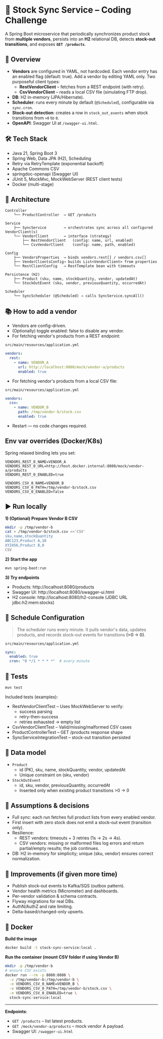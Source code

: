 # 📄 Stock Sync Service – Coding Challenge

A Spring Boot microservice that periodically synchronizes product stock from **multiple vendors**, persists into an **H2** relational DB, detects **stock-out transitions**, and exposes **`GET /products`**.

## 🧠 Overview
- **Vendors** are configured in YAML, not hardcoded. Each vendor entry has an enabled flag (default: true). Add a vendor by editing YAML only. Two purposeful client types:
  - **RestVendorClient** – fetches from a REST endpoint (with retry).
  - **CsvVendorClient** – reads a local CSV file (simulating FTP drop).
- **DB**: H2 in-memory (JPA/Hibernate).
- **Scheduler**: runs every minute by default (`@Scheduled`), configurable via `sync.cron`.
- **Stock-out detection**: creates a row in `stock_out_events` when stock transitions from `>0` to `0`.
- **OpenAPI**: Swagger UI at `/swagger-ui.html`.

## 🛠 Tech Stack
- Java 21, Spring Boot 3
- Spring Web, Data JPA (H2), Scheduling
- Retry via RetryTemplate (exponential backoff)
- Apache Commons CSV
- springdoc-openapi (Swagger UI)
- JUnit 5, MockMvc, MockWebServer (REST client tests)
- Docker (multi-stage)

## 🧩 Architecture
    Controller
        └── ProductController  → GET /products

    Service
        ├── SyncService        → orchestrates sync across all configured VendorClient(s)
        └── VendorClient       → interface (strategy)
            ├── RestVendorClient   (config: name, url, enabled)
            └── CsvVendorClient    (config: name, path, enabled)

    Config
        ├── VendorsProperties  → binds vendors.rest[] / vendors.csv[]
        ├── VendorClientsConfig→ builds List<VendorClient> from properties
        └── RestClientConfig   → RestTemplate bean with timeouts

    Persistence (H2)
        ├── Product (sku, name, stockQuantity, vendor, updatedAt)
        └── StockOutEvent (sku, vendor, previousQuantity, occurredAt)

    Scheduler
        └── SyncScheduler (@Scheduled) → calls SyncService.syncAll()

## 📚 How to add a vendor
- Vendors are config-driven. 
- (Optionally) toggle enabled: false to disable any vendor.
- For fetching vendor's products from a REST endpoint:

`src/main/resources/application.yml`
```yaml
vendors:
  rest:
    - name: VENDOR_A
      url: http://localhost:8080/mock/vendor-a/products
      enabled: true
```
- For fetching vendor's products from a local CSV file:

`src/main/resources/application.yml`
```yaml
vendors:
  csv:
    - name: VENDOR_B
      path: /tmp/vendor-b/stock.csv
      enabled: true
```
- Restart — no code changes required.

## Env var overrides (Docker/K8s)

Spring relaxed binding lets you set:
```
VENDORS_REST_0_NAME=VENDOR_A
VENDORS_REST_0_URL=http://host.docker.internal:8080/mock/vendor-a/products
VENDORS_REST_0_ENABLED=true

VENDORS_CSV_0_NAME=VENDOR_B
VENDORS_CSV_0_PATH=/tmp/vendor-b/stock.csv
VENDORS_CSV_0_ENABLED=false
```

## ▶️ Run locally
**1) (Optional) Prepare Vendor B CSV**
```bash
mkdir -p /tmp/vendor-b
cat > /tmp/vendor-b/stock.csv <<'CSV'
sku,name,stockQuantity
ABC123,Product A,10
XYZ456,Product B,0
CSV
```

**2) Start the app**
```bash
mvn spring-boot:run
```

**3) Try endpoints**
- Products: http://localhost:8080/products
- Swagger UI: http://localhost:8080/swagger-ui.html
- H2 console: http://localhost:8080/h2-console (JDBC URL jdbc:h2:mem:stocks)


## 🔧 Schedule Configuration
> The scheduler runs every minute. It pulls vendor's data, updates products, and records stock-out events for transitions **(>0 → 0)**.

`src/main/resources/application.yml`
```yaml
sync:
  enabled: true
  cron: "0 */1 * * * *"  # every minute
```


## 🧪 Tests
```bash
mvn test
```
Included tests (examples):
- RestVendorClientTest – Uses MockWebServer to verify:
  - success parsing
  - retry-then-success
  - retries exhausted → empty list
- CsvVendorClientTest – Valid/missing/malformed CSV cases
- ProductControllerTest – GET /products response shape
- SyncServiceIntegrationTest – stock-out transition persisted

## 🧾 Data model

- ```Product```
  - id (PK), sku, name, stockQuantity, vendor, updatedAt
  - Unique constraint on (sku, vendor)
- ```StockOutEvent```
  - id, sku, vendor, previousQuantity, occurredAt
  - Inserted only when existing product transitions >0 → 0

## 🧱 Assumptions & decisions
- Full sync: each run fetches full product lists from every enabled vendor.
- First insert with zero stock does not emit a stock-out event (transition only).
- Resilience:
  - REST vendors: timeouts + 3 retries (1s → 2s → 4s).
  - CSV vendors: missing or malformed files log errors and return partial/empty results; the job continues.
- DB: H2 in-memory for simplicity; unique (sku, vendor) ensures correct normalization.

## 🔮 Improvements (if given more time)
- Publish stock-out events to Kafka/SQS (outbox pattern).
- Vendor health metrics (Micrometer) and dashboards.
- Per-vendor validation & schema contracts.
- Flyway migrations for real DBs.
- AuthN/AuthZ and rate limiting.
- Delta-based/changed-only upserts.

## 🐳 Docker
**Build the image**

```bash
docker build -t stock-sync-service:local .
```

**Run the container (mount CSV folder if using Vendor B)**
```bash
mkdir -p /tmp/vendor-b
# ensure CSV exists
docker run --rm -p 8080:8080 \
  -v /tmp/vendor-b:/tmp/vendor-b \
  -e VENDORS_CSV_0_NAME=VENDOR_B \
  -e VENDORS_CSV_0_PATH=/tmp/vendor-b/stock.csv \
  -e VENDORS_CSV_0_ENABLED=true \
  stock-sync-service:local
```

---

**Endpoints**:
- `GET /products` – list latest products.
- `GET /mock/vendor-a/products` – mock vendor A payload.
- Swagger UI: `/swagger-ui.html`

